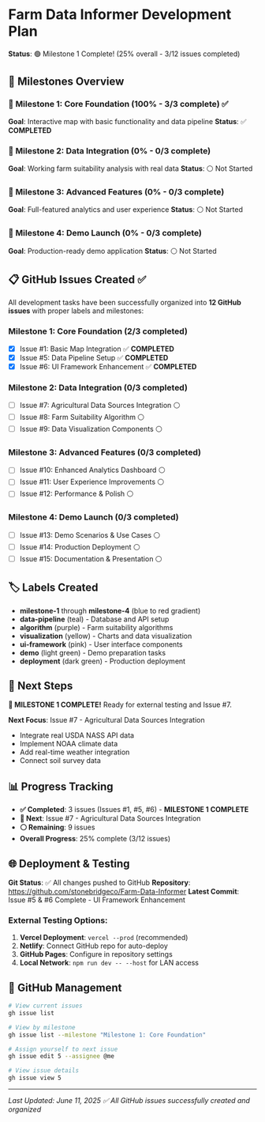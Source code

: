 # Farm Data Informer Development Plan

**Status**: 🟢 Milestone 1 Complete! (25% overall - 3/12 issues completed)

## 🎯 Milestones Overview

### 🎯 Milestone 1: Core Foundation (100% - 3/3 complete) ✅
**Goal**: Interactive map with basic functionality and data pipeline
**Status**: ✅ **COMPLETED**

### 🎯 Milestone 2: Data Integration (0% - 0/3 complete)  
**Goal**: Working farm suitability analysis with real data
**Status**: ⚪ Not Started

### 🎯 Milestone 3: Advanced Features (0% - 0/3 complete)
**Goal**: Full-featured analytics and user experience
**Status**: ⚪ Not Started

### 🎯 Milestone 4: Demo Launch (0% - 0/3 complete)
**Goal**: Production-ready demo application
**Status**: ⚪ Not Started

## 📋 GitHub Issues Created ✅

All development tasks have been successfully organized into **12 GitHub issues** with proper labels and milestones:

### **Milestone 1: Core Foundation** (2/3 completed)
- [x] Issue #1: Basic Map Integration ✅ **COMPLETED**
- [x] Issue #5: Data Pipeline Setup ✅ **COMPLETED**
- [x] Issue #6: UI Framework Enhancement ✅ **COMPLETED**

### **Milestone 2: Data Integration** (0/3 completed)
- [ ] Issue #7: Agricultural Data Sources Integration ⚪
- [ ] Issue #8: Farm Suitability Algorithm ⚪
- [ ] Issue #9: Data Visualization Components ⚪

### **Milestone 3: Advanced Features** (0/3 completed)
- [ ] Issue #10: Enhanced Analytics Dashboard ⚪
- [ ] Issue #11: User Experience Improvements ⚪
- [ ] Issue #12: Performance & Polish ⚪

### **Milestone 4: Demo Launch** (0/3 completed)
- [ ] Issue #13: Demo Scenarios & Use Cases ⚪
- [ ] Issue #14: Production Deployment ⚪
- [ ] Issue #15: Documentation & Presentation ⚪

## 🏷️ Labels Created
- **milestone-1** through **milestone-4** (blue to red gradient)
- **data-pipeline** (teal) - Database and API setup
- **algorithm** (purple) - Farm suitability algorithms  
- **visualization** (yellow) - Charts and data visualization
- **ui-framework** (pink) - User interface components
- **demo** (light green) - Demo preparation tasks
- **deployment** (dark green) - Production deployment

## 🚀 Next Steps

**🎉 MILESTONE 1 COMPLETE!** Ready for external testing and Issue #7.

**Next Focus**: Issue #7 - Agricultural Data Sources Integration
- Integrate real USDA NASS API data
- Implement NOAA climate data
- Add real-time weather integration
- Connect soil survey data

## 📊 Progress Tracking

- **✅ Completed**: 3 issues (Issues #1, #5, #6) - **MILESTONE 1 COMPLETE**
- **🔄 Next**: Issue #7 - Agricultural Data Sources Integration
- **⚪ Remaining**: 9 issues
- **Overall Progress**: 25% complete (3/12 issues)

## 🌐 Deployment & Testing

**Git Status**: ✅ All changes pushed to GitHub
**Repository**: https://github.com/stonebridgeco/Farm-Data-Informer
**Latest Commit**: Issue #5 & #6 Complete - UI Framework Enhancement

### External Testing Options:
1. **Vercel Deployment**: `vercel --prod` (recommended)
2. **Netlify**: Connect GitHub repo for auto-deploy
3. **GitHub Pages**: Configure in repository settings
4. **Local Network**: `npm run dev -- --host` for LAN access

## 🔗 GitHub Management

```bash
# View current issues
gh issue list

# View by milestone
gh issue list --milestone "Milestone 1: Core Foundation"

# Assign yourself to next issue
gh issue edit 5 --assignee @me

# View issue details
gh issue view 5
```

---

*Last Updated: June 11, 2025*
*✅ All GitHub issues successfully created and organized*
